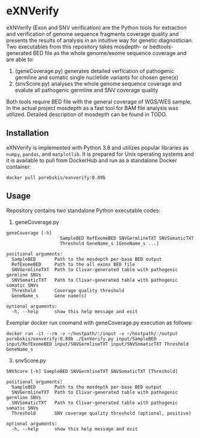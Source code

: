 # eXNVerify

eXNVerify (Exon and SNV verification) are the Python tools for extraction and verification of genome sequence fragments coverage quality and presents the results of analysis in an intuitive way for genetic diagnostician. Two executables from this repository takes mosdepth- or bedtools-generated BED file as the whole genome/exome sequence coverage and are able to:
1. (geneCoverage.py) generates detailed verfication of pathogenic germline and somatic single nucletide variants for chosen gene(s)
2. (snvScore.py) analyses the whole genome sequence coverage and evalute all pathogenic germline and SNV coverage quality

Both tools require BED file with the general coverage of WGS/WES sample. In the actual project mosdepth as a fast tool for BAM file analysis was utilized. Detailed description of mosdepth can be found in TODO.

## Installation

eXNVerify is implemented with Python 3.8 and utilizes popular libraries as `numpy`, `pandas`, and `matplotlib`. It is prepared for Unix operating systems and it is available to pull from DockerHub and run as a standalone Docker container:

`docker pull porebskis/exnverify:0.89b`

## Usage

Repository contains two standalone Python executable codes:

1. geneCoverage.py
```
geneCoverage [-h]
                    SampleBED RefExomeBED SNVGermlineTXT SNVSomaticTXT
                    Threshold GeneName_s [GeneName_s ...]

positional arguments:
  SampleBED       Path to the mosdepth per-base BED output
  RefExomeBED     Path to the all exons BED file
  SNVGermlineTXT  Path to Clivar-generated table with pathogenic germline SNVs
  SNVSomaticTXT   Path to Clivar-generated table with pathogenic somatic SNVs
  Threshold       Coverage quality threshold
  GeneName_s      Gene name(s)

optional arguments:
  -h, --help      show this help message and exit
```

Exemplar docker run coomand with geneCoverage.py execution as follows:
```
docker run -it --rm -v ~/hostpath/:/input -v ~/hostpath/:/output porebskis/exnverify:0.89b ./ExnVerify.py input/SampleBED input/RefExomeBED input/SNVGermlineTXT input/SNVSomaticTXT Threshold GeneName_s
```


3. snvScore.py
```
SNVScore [-h] SampleBED SNVGermlineTXT SNVSomaticTXT [Threshold]

positional arguments:
  SampleBED       Path to the mosdepth per-base BED output
  SNVGermlineTXT  Path to Clivar-generated table with pathogenic germline SNVs
  SNVSomaticTXT   Path to Clivar-generated table with pathogenic somatic SNVs
  Threshold       SNV coverage quality threshold (optional, positive)

optional arguments:
  -h, --help      show this help message and exit
```

